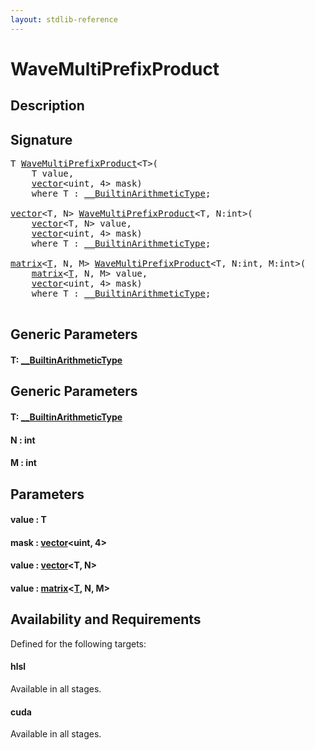 ```yaml
---
layout: stdlib-reference
---
```


# WaveMultiPrefixProduct

## Description





## Signature 

<pre>
<span class="code_type">T</span> <a href="/stdlib-reference/global-decls/WaveMultiPrefixProduct">WaveMultiPrefixProduct</a>&lt;<span class="code_type">T</span>&gt;(
    <span class="code_type">T</span> <span class='code_param'>value</span>,
    <a href="/stdlib-reference/types/vector/index" class="code_type">vector</a>&lt;<span class="code_keyword">uint</span>, 4&gt; <span class='code_param'>mask</span>)
    <span class='code_keyword'>where</span> <span class="code_type">T</span> : <a href="/stdlib-reference/interfaces/BuiltinArithmeticType/index" class="code_type">__BuiltinArithmeticType</a>;

<a href="/stdlib-reference/types/vector/index" class="code_type">vector</a>&lt;<span class="code_type">T</span>, N&gt; <a href="/stdlib-reference/global-decls/WaveMultiPrefixProduct">WaveMultiPrefixProduct</a>&lt;<span class="code_type">T</span>, N:<span class="code_keyword">int</span>&gt;(
    <a href="/stdlib-reference/types/vector/index" class="code_type">vector</a>&lt;<span class="code_type">T</span>, N&gt; <span class='code_param'>value</span>,
    <a href="/stdlib-reference/types/vector/index" class="code_type">vector</a>&lt;<span class="code_keyword">uint</span>, 4&gt; <span class='code_param'>mask</span>)
    <span class='code_keyword'>where</span> <span class="code_type">T</span> : <a href="/stdlib-reference/interfaces/BuiltinArithmeticType/index" class="code_type">__BuiltinArithmeticType</a>;

<a href="/stdlib-reference/types/matrix/index" class="code_type">matrix</a>&lt;<a href="/stdlib-reference/types/matrix/T" class="code_type">T</a>, N, M&gt; <a href="/stdlib-reference/global-decls/WaveMultiPrefixProduct">WaveMultiPrefixProduct</a>&lt;<span class="code_type">T</span>, N:<span class="code_keyword">int</span>, M:<span class="code_keyword">int</span>&gt;(
    <a href="/stdlib-reference/types/matrix/index" class="code_type">matrix</a>&lt;<a href="/stdlib-reference/types/matrix/T" class="code_type">T</a>, N, M&gt; <span class='code_param'>value</span>,
    <a href="/stdlib-reference/types/vector/index" class="code_type">vector</a>&lt;<span class="code_keyword">uint</span>, 4&gt; <span class='code_param'>mask</span>)
    <span class='code_keyword'>where</span> <span class="code_type">T</span> : <a href="/stdlib-reference/interfaces/BuiltinArithmeticType/index" class="code_type">__BuiltinArithmeticType</a>;

</pre>

## Generic Parameters

#### T: [\_\_BuiltinArithmeticType](/stdlib-reference/interfaces/BuiltinArithmeticType/index)

## Generic Parameters

#### T: [\_\_BuiltinArithmeticType](/stdlib-reference/interfaces/BuiltinArithmeticType/index)
#### N  : int
#### M  : int

## Parameters

#### value  : T
#### mask  : [vector](/stdlib-reference/types/vector/index)\<uint, 4\>
#### value  : [vector](/stdlib-reference/types/vector/index)\<T, N\>
#### value  : [matrix](/stdlib-reference/types/matrix/index)\<[T](/stdlib-reference/types/matrix/T), N, M\>

## Availability and Requirements

Defined for the following targets:

#### hlsl
Available in all stages.

#### cuda
Available in all stages.



